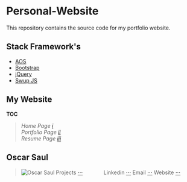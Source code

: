 # Personal-Website

This repository contains the source code for my portfolio website.

## Stack Framework's

- [AOS](https://michalsnik.github.io/aos/ "AOS Libary")
- [Bootstrap](https://getbootstrap.com/ "Bootstrap Libary")
- [jQuery](https://jquery.com/ "jQuery Libary")
- [Swup JS](https://swup.js.org/ "Swup Libary")

## My Website

**TOC**

> *Home Page* [*i*](https://oscarsaul.ca/)  
> *Portfolio Page* [*ii*](https://oscarsaul.ca/works)  
> *Resume Page* [*iii*](https://oscarsaul.ca/resume) 


## Oscar Saul  
>![Oscar Saul](https://i.ibb.co/yYBZGfp/adasd.jpg)
Projects [⋅⋅⋅](https://github.com/oscarmmv)ㅤㅤㅤㅤ
Linkedin [⋅⋅⋅](https://www.linkedin.com/authwall?trk=gf&trkInfo=AQGKBkq2ZXGhaQAAAX-kiqzQ5U1qHBlr6eBxK2EfZ3p00nFwHrIUn5xyNePEekOomA8ilScbLx674AZwwPCQyWKAWfd-BMYeSufSuL4mZjUgbGAl83-1BSKJkKG3cz5AfMKMKPM=&originalReferer=https://oscarsaul.ca/&sessionRedirect=https%3A%2F%2Fwww.linkedin.com%2Fin%2Foscar-saul-96a3b7223%2F) 
Email [⋅⋅⋅](mailto:oscarsaul.mmv@gmail.com) 
Website [⋅⋅⋅](https://oscarsaul.ca/) 
